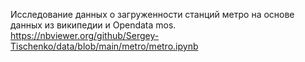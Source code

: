 Исследование данных о загруженности станций метро на основе данных из википедии и Opendata mos. 
https://nbviewer.org/github/Sergey-Tischenko/data/blob/main/metro/metro.ipynb
